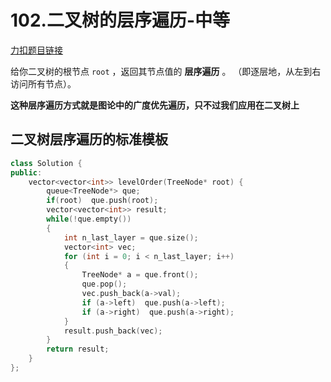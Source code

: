 # 102.二叉树的层序遍历-中等

[力扣题目链接](https://leetcode.cn/problems/binary-tree-level-order-traversal/)

给你二叉树的根节点 `root` ，返回其节点值的 **层序遍历** 。 （即逐层地，从左到右访问所有节点）。



**这种层序遍历方式就是图论中的广度优先遍历，只不过我们应用在二叉树上**



## 二叉树层序遍历的标准模板

```c++
class Solution {
public:
    vector<vector<int>> levelOrder(TreeNode* root) {
        queue<TreeNode*> que;
        if(root)  que.push(root);
        vector<vector<int>> result;
        while(!que.empty())
        {
            int n_last_layer = que.size();
            vector<int> vec;
            for (int i = 0; i < n_last_layer; i++)
            {
                TreeNode* a = que.front();
                que.pop();
                vec.push_back(a->val);
                if (a->left)  que.push(a->left);
                if (a->right)  que.push(a->right);
            }
            result.push_back(vec);
        }
        return result;
    }
};
```

